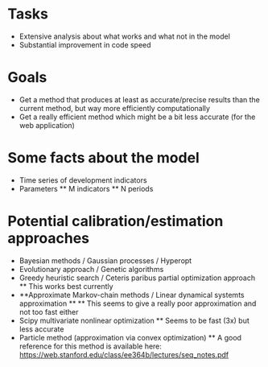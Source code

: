 # Tasks
* Extensive analysis about what works and what not in the model
* Substantial improvement in code speed

# Goals
* Get a method that produces at least as accurate/precise results than the current method, but way more efficiently computationally
* Get a really efficient method which might be a bit less accurate (for the web application)


# Some facts about the model

* Time series of development indicators
* Parameters
  ** M indicators
  ** N periods

# Potential calibration/estimation approaches

* Bayesian methods / Gaussian processes / Hyperopt
* Evolutionary approach / Genetic algorithms
* Greedy heuristic search / Ceteris paribus partial optimization approach
  ** This works best currently
* **Approximate Markov-chain methods / Linear dynamical systemts approximation **
  ** This seems to give a really poor approximation and not too fast either
* Scipy multivariate nonlinear optimization
  ** Seems to be fast (3x) but less accurate
* Particle method (approximation via convex optimization)
  ** A good reference for this method is available here: https://web.stanford.edu/class/ee364b/lectures/seq_notes.pdf
